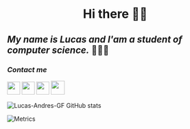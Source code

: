 <h1 align= "center">Hi there 👋🏽</h1> 

## *My name is Lucas and I'am a student of computer science.* 👨🏾‍💻

### *Contact me*

[<img src="https://upload.wikimedia.org/wikipedia/commons/thumb/e/e7/Instagram_logo_2016.svg/768px-Instagram_logo_2016.svg.png" width=30>]( https://www.instagram.com/lucas__gallardo/) 
[<img src="https://logodownload.org/wp-content/uploads/2014/09/twitter-logo-4.png" width=30>]( https://twitter.com/Lucasgallardo03 )
[<img src="https://play-lh.googleusercontent.com/kMofEFLjobZy_bCuaiDogzBcUT-dz3BBbOrIEjJ-hqOabjK8ieuevGe6wlTD15QzOqw" width=30>]( https://www.linkedin.com/in/lucas-gallardo-4b1292234/)
[<img src="https://www.notion.so/image/https%3A%2F%2Fs3-us-west-2.amazonaws.com%2Fsecure.notion-static.com%2F94e13b65-fe91-499a-a4d1-c408d20cd8ae%2FNotion_app_logo.png?table=block&id=97d07e67-790d-44cc-90bc-7db48158f30d&spaceId=0590467c-98f2-471e-b85d-6b73a520a1f3&width=250&userId=662d26c9-2f31-4ccc-a2e9-089c8ccc8038&cache=v2" width="32">]( https://www.notion.so/Lic-En-Inform-tica-97d07e67790d44cc90bc7db48158f30d) 

![Lucas-Andres-GF GitHub stats](https://github-readme-stats.vercel.app/api?username=Lucas-Andres-GF&show_icons=true&theme=radical)

![Metrics](https://metrics.lecoq.io/Lucas-Andres-GF?template=classic&base.header=0&base.activity=0&base.community=0&base.repositories=0&base.metadata=0&people=1&people.limit=24&people.identicons=false&people.identicons.hide=false&people.size=28&people.types=followers%2C%20following&people.shuffle=false&config.timezone=Asia%2FShanghai)

